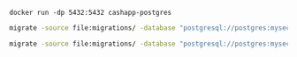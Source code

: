 `docker run -dp 5432:5432 cashapp-postgres`

```bash
migrate -source file:migrations/ -database "postgresql://postgres:mysecretpassword@localhost:5432/cashapp?sslmode=disable" up
```

```bash
migrate -source file:migrations/ -database "postgresql://postgres:mysecretpassword@localhost:5432/cashapp?sslmode=disable" force 1
```


